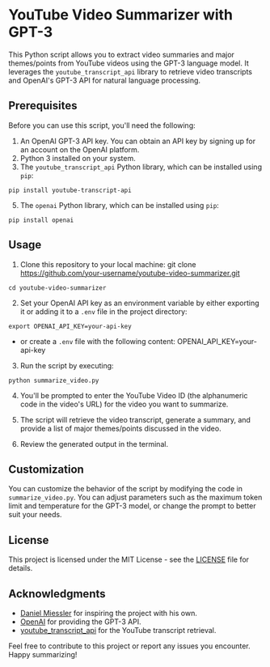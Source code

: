 # YouTube Video Summarizer with GPT-3

This Python script allows you to extract video summaries and major themes/points from YouTube videos using the GPT-3 language model. It leverages the `youtube_transcript_api` library to retrieve video transcripts and OpenAI's GPT-3 API for natural language processing.

## Prerequisites

Before you can use this script, you'll need the following:

1. An OpenAI GPT-3 API key. You can obtain an API key by signing up for an account on the OpenAI platform.
2. Python 3 installed on your system.
3. The `youtube_transcript_api` Python library, which can be installed using `pip`:

```
pip install youtube-transcript-api
```
   
5. The `openai` Python library, which can be installed using `pip`:

```
pip install openai
```

## Usage

1. Clone this repository to your local machine: git clone https://github.com/your-username/youtube-video-summarizer.git

```
cd youtube-video-summarizer
```
   
2. Set your OpenAI API key as an environment variable by either exporting it or adding it to a `.env` file in the project directory:

```
export OPENAI_API_KEY=your-api-key
```

- or create a `.env` file with the following content: OPENAI_API_KEY=your-api-key

3. Run the script by executing:

```
python summarize_video.py
```

4. You'll be prompted to enter the YouTube Video ID (the alphanumeric code in the video's URL) for the video you want to summarize.

5. The script will retrieve the video transcript, generate a summary, and provide a list of major themes/points discussed in the video.

6. Review the generated output in the terminal.

## Customization

You can customize the behavior of the script by modifying the code in `summarize_video.py`. You can adjust parameters such as the maximum token limit and temperature for the GPT-3 model, or change the prompt to better suit your needs.

## License

This project is licensed under the MIT License - see the [LICENSE](LICENSE) file for details.

## Acknowledgments

- [Daniel Miessler](https://twitter.com/DanielMiessler) for inspiring the project with his own.
- [OpenAI](https://openai.com) for providing the GPT-3 API.
- [youtube_transcript_api](https://github.com/jdepoix/youtube-transcript-api) for the YouTube transcript retrieval.

Feel free to contribute to this project or report any issues you encounter. Happy summarizing!

